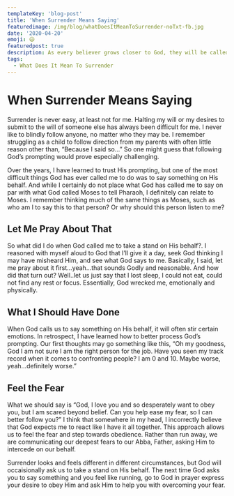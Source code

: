 ```yaml
---
templateKey: 'blog-post'
title: 'When Surrender Means Saying'
featuredimage: /img/blog/whatDoesItMeanToSurrender-noTxt-fb.jpg
date: '2020-04-20'
emoji: 😃
featuredpost: true
description: As every believer grows closer to God, they will be called to deeper levels of surrender. Here we talk about when surrender means saying.
tags:
  - What Does It Mean To Surrender
---
```


# When Surrender Means Saying

Surrender is never easy, at least not for me. Halting my will or my desires to submit to the will of someone else has always been difficult for me. I never like to blindly follow anyone, no matter who they may be. I remember struggling as a child to follow direction from my parents with often little reason other than, “Because I said so...” So one might guess that following God’s prompting would prove especially challenging.

Over the years, I have learned to trust His prompting, but one of the most difficult things God has ever called me to do was to say something on His behalf. And while I certainly do not place what God has called me to say on par with what God called Moses to tell Pharaoh, I definitely can relate to Moses. I remember thinking much of the same things as Moses, such as who am I to say this to that person? Or why should this person listen to me?

## Let Me Pray About That

So what did I do when God called me to take a stand on His behalf?. I reasoned with myself aloud to God that I’ll give it a day, seek God thinking I may have misheard Him, and see what God says to me. Basically, I said, let me pray about it first...yeah...that sounds Godly and reasonable. And how did that turn out? Well..let us just say that I lost sleep, I could not eat, could not find any rest or focus. Essentially, God wrecked me, emotionally and physically.

## What I Should Have Done

When God calls us to say something on His behalf, it will often stir certain emotions. In retrospect, I have learned how to better process God’s prompting. Our first thoughts may go something like this, “Oh my goodness, God I am not sure I am the right person for the job. Have you seen my track record when it comes to confronting people? I am 0 and 10. Maybe worse, yeah...definitely worse.”

## Feel the Fear

What we should say is “God, I love you and so desperately want to obey you, but I am scared beyond belief. Can you help ease my fear, so I can better follow you?” I think that somewhere in my head, I incorrectly believe that God expects me to react like I have it all together. This approach allows us to feel the fear and step towards obedience. Rather than run away, we are communicating our deepest fears to our Abba, Father, asking Him to intercede on our behalf.

Surrender looks and feels different in different circumstances, but God will occaisionally ask us to take a stand on His behalf. The next time God asks you to say something and you feel like running, go to God in prayer express your desire to obey Him and ask Him to help you with overcoming your fear.
